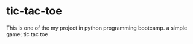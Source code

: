 # tic-tac-toe
This is one of the my project in python programming bootcamp. a simple game; tic tac toe

